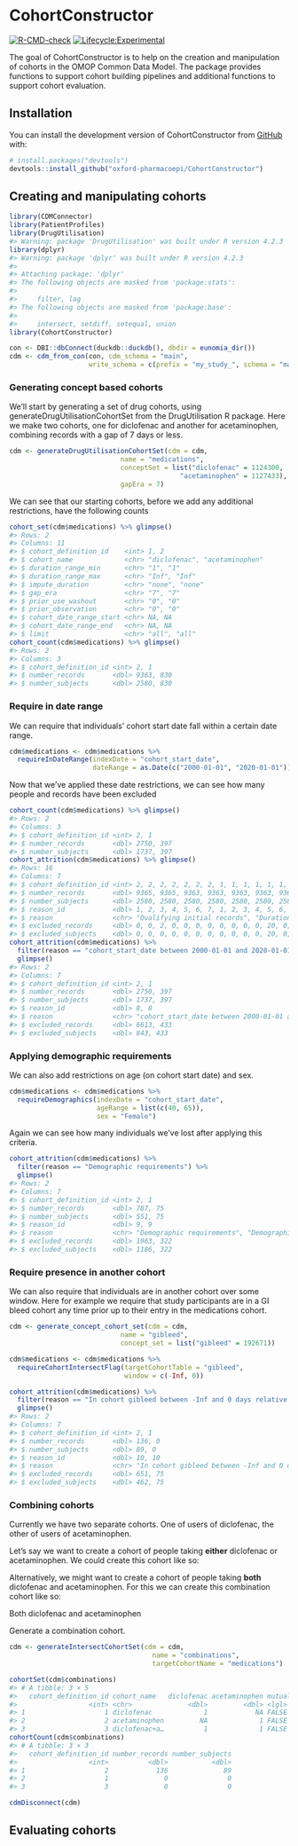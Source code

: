
<!-- README.md is generated from README.Rmd. Please edit that file -->

# CohortConstructor

<!-- badges: start -->

[![R-CMD-check](https://github.com/oxford-pharmacoepi/CohortConstructor/workflows/R-CMD-check/badge.svg)](https://github.com/oxford-pharmacoepi/CohortConstructor/actions)
[![Lifecycle:Experimental](https://img.shields.io/badge/Lifecycle-Experimental-339999)](https://lifecycle.r-lib.org/articles/stages.html#experimental)
<!-- badges: end -->

The goal of CohortConstructor is to help on the creation and
manipulation of cohorts in the OMOP Common Data Model. The package
provides functions to support cohort building pipelines and additional
functions to support cohort evaluation.

## Installation

You can install the development version of CohortConstructor from
[GitHub](https://github.com/) with:

``` r
# install.packages("devtools")
devtools::install_github("oxford-pharmacoepi/CohortConstructor")
```

## Creating and manipulating cohorts

``` r
library(CDMConnector)
library(PatientProfiles)
library(DrugUtilisation)
#> Warning: package 'DrugUtilisation' was built under R version 4.2.3
library(dplyr)
#> Warning: package 'dplyr' was built under R version 4.2.3
#> 
#> Attaching package: 'dplyr'
#> The following objects are masked from 'package:stats':
#> 
#>     filter, lag
#> The following objects are masked from 'package:base':
#> 
#>     intersect, setdiff, setequal, union
library(CohortConstructor)

con <- DBI::dbConnect(duckdb::duckdb(), dbdir = eunomia_dir())
cdm <- cdm_from_con(con, cdm_schema = "main", 
                    write_schema = c(prefix = "my_study_", schema = "main"))
```

### Generating concept based cohorts

We’ll start by generating a set of drug cohorts, using
generateDrugUtilisationCohortSet from the DrugUtilisation R package.
Here we make two cohorts, one for diclofenac and another for
acetaminophen, combining records with a gap of 7 days or less.

``` r
cdm <- generateDrugUtilisationCohortSet(cdm = cdm,  
                            name = "medications",
                            conceptSet = list("diclofenac" = 1124300,
                                           "acetaminophen" = 1127433),
                            gapEra = 7)
```

We can see that our starting cohorts, before we add any additional
restrictions, have the following counts

``` r
cohort_set(cdm$medications) %>% glimpse()
#> Rows: 2
#> Columns: 11
#> $ cohort_definition_id    <int> 1, 2
#> $ cohort_name             <chr> "diclofenac", "acetaminophen"
#> $ duration_range_min      <chr> "1", "1"
#> $ duration_range_max      <chr> "Inf", "Inf"
#> $ impute_duration         <chr> "none", "none"
#> $ gap_era                 <chr> "7", "7"
#> $ prior_use_washout       <chr> "0", "0"
#> $ prior_observation       <chr> "0", "0"
#> $ cohort_date_range_start <chr> NA, NA
#> $ cohort_date_range_end   <chr> NA, NA
#> $ limit                   <chr> "all", "all"
cohort_count(cdm$medications) %>% glimpse()
#> Rows: 2
#> Columns: 3
#> $ cohort_definition_id <int> 2, 1
#> $ number_records       <dbl> 9363, 830
#> $ number_subjects      <dbl> 2580, 830
```

### Require in date range

We can require that individuals’ cohort start date fall within a certain
date range.

``` r
cdm$medications <- cdm$medications %>% 
  requireInDateRange(indexDate = "cohort_start_date",
                     dateRange = as.Date(c("2000-01-01", "2020-01-01")))
```

Now that we’ve applied these date restrictions, we can see how many
people and records have been excluded

``` r
cohort_count(cdm$medications) %>% glimpse()
#> Rows: 2
#> Columns: 3
#> $ cohort_definition_id <int> 2, 1
#> $ number_records       <dbl> 2750, 397
#> $ number_subjects      <dbl> 1737, 397
cohort_attrition(cdm$medications) %>% glimpse()
#> Rows: 16
#> Columns: 7
#> $ cohort_definition_id <int> 2, 2, 2, 2, 2, 2, 2, 1, 1, 1, 1, 1, 1, 1, 2, 1
#> $ number_records       <dbl> 9365, 9365, 9363, 9363, 9363, 9363, 9363, 850, 85…
#> $ number_subjects      <dbl> 2580, 2580, 2580, 2580, 2580, 2580, 2580, 850, 85…
#> $ reason_id            <dbl> 1, 2, 3, 4, 5, 6, 7, 1, 2, 3, 4, 5, 6, 7, 8, 8
#> $ reason               <chr> "Qualifying initial records", "Duration imputatio…
#> $ excluded_records     <dbl> 0, 0, 2, 0, 0, 0, 0, 0, 0, 0, 0, 20, 0, 0, 6613, …
#> $ excluded_subjects    <dbl> 0, 0, 0, 0, 0, 0, 0, 0, 0, 0, 0, 20, 0, 0, 843, 4…
cohort_attrition(cdm$medications) %>% 
  filter(reason == "cohort_start_date between 2000-01-01 and 2020-01-01") %>% 
  glimpse()
#> Rows: 2
#> Columns: 7
#> $ cohort_definition_id <int> 2, 1
#> $ number_records       <dbl> 2750, 397
#> $ number_subjects      <dbl> 1737, 397
#> $ reason_id            <dbl> 8, 8
#> $ reason               <chr> "cohort_start_date between 2000-01-01 and 2020-01…
#> $ excluded_records     <dbl> 6613, 433
#> $ excluded_subjects    <dbl> 843, 433
```

### Applying demographic requirements

We can also add restrictions on age (on cohort start date) and sex.

``` r
cdm$medications <- cdm$medications %>% 
  requireDemographics(indexDate = "cohort_start_date",
                      ageRange = list(c(40, 65)),
                      sex = "Female")
```

Again we can see how many individuals we’ve lost after applying this
criteria.

``` r
cohort_attrition(cdm$medications) %>% 
  filter(reason == "Demographic requirements") %>% 
  glimpse()
#> Rows: 2
#> Columns: 7
#> $ cohort_definition_id <int> 2, 1
#> $ number_records       <dbl> 787, 75
#> $ number_subjects      <dbl> 551, 75
#> $ reason_id            <dbl> 9, 9
#> $ reason               <chr> "Demographic requirements", "Demographic requirem…
#> $ excluded_records     <dbl> 1963, 322
#> $ excluded_subjects    <dbl> 1186, 322
```

### Require presence in another cohort

We can also require that individuals are in another cohort over some
window. Here for example we require that study participants are in a GI
bleed cohort any time prior up to their entry in the medications cohort.

``` r
cdm <- generate_concept_cohort_set(cdm = cdm, 
                            name = "gibleed",
                            concept_set = list("gibleed" = 192671))

cdm$medications <- cdm$medications %>% 
  requireCohortIntersectFlag(targetCohortTable = "gibleed",
                             window = c(-Inf, 0))
```

``` r
cohort_attrition(cdm$medications) %>% 
  filter(reason == "In cohort gibleed between -Inf and 0 days relative to cohort_start_date") %>% 
  glimpse()
#> Rows: 2
#> Columns: 7
#> $ cohort_definition_id <int> 2, 1
#> $ number_records       <dbl> 136, 0
#> $ number_subjects      <dbl> 89, 0
#> $ reason_id            <dbl> 10, 10
#> $ reason               <chr> "In cohort gibleed between -Inf and 0 days relati…
#> $ excluded_records     <dbl> 651, 75
#> $ excluded_subjects    <dbl> 462, 75
```

### Combining cohorts

Currently we have two separate cohorts. One of users of diclofenac, the
other of users of acetaminophen.

Let’s say we want to create a cohort of people taking **either**
diclofenac or acetaminophen. We could create this cohort like so:

Alternatively, we might want to create a cohort of people taking
**both** diclofenac and acetaminophen. For this we can create this
combination cohort like so:

Both diclofenac and acetaminophen

Generate a combination cohort.

``` r
cdm <- generateIntersectCohortSet(cdm = cdm, 
                                    name = "combinations", 
                                    targetCohortName = "medications")

cohortSet(cdm$combinations)
#> # A tibble: 3 × 5
#>   cohort_definition_id cohort_name   diclofenac acetaminophen mutually_exclusive
#>                  <int> <chr>              <dbl>         <dbl> <lgl>             
#> 1                    1 diclofenac             1            NA FALSE             
#> 2                    2 acetaminophen         NA             1 FALSE             
#> 3                    3 diclofenac+a…          1             1 FALSE
cohortCount(cdm$combinations)
#> # A tibble: 3 × 3
#>   cohort_definition_id number_records number_subjects
#>                  <int>          <dbl>           <dbl>
#> 1                    2            136              89
#> 2                    1              0               0
#> 3                    3              0               0
```

``` r
cdmDisconnect(cdm)
```

## Evaluating cohorts
